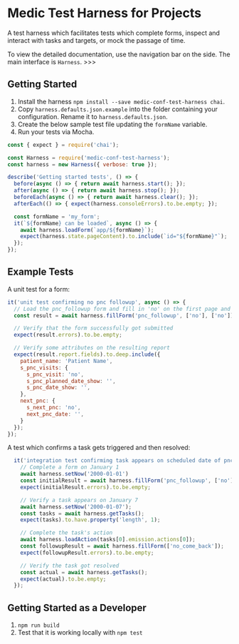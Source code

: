 # Medic Test Harness for Projects

A test harness which facilitates tests which complete forms, inspect and interact with tasks and targets, or mock the passage of time.

To view the detailed documentation, use the navigation bar on the side. The main interface is `Harness`. >>> 

## Getting Started

1. Install the harness `npm install --save medic-conf-test-harness chai`.
1. Copy `harness.defaults.json.example` into the folder containing your configuration. Rename it to `harness.defaults.json`.
1. Create the below sample test file updating the `formName` variable.
1. Run your tests via Mocha.

```JavaScript
const { expect } = require('chai');

const Harness = require('medic-conf-test-harness');
const harness = new Harness({ verbose: true });

describe('Getting started tests', () => {
  before(async () => { return await harness.start(); });
  after(async () => { return await harness.stop(); });
  beforeEach(async () => { return await harness.clear(); });
  afterEach(() => { expect(harness.consoleErrors).to.be.empty; });

  const formName = 'my_form';
  it(`${formName} can be loaded`, async () => {
    await harness.loadForm(`app/${formName}`);
    expect(harness.state.pageContent).to.include(`id="${formName}"`);
  });
});
```

## Example Tests

A unit test for a form:
```JavaScript
it('unit test confirming no pnc followup', async () => {
  // Load the pnc_followup form and fill in 'no' on the first page and 'no' on the second page
  const result = await harness.fillForm('pnc_followup', ['no'], ['no']);

  // Verify that the form successfully got submitted
  expect(result.errors).to.be.empty;

  // Verify some attributes on the resulting report
  expect(result.report.fields).to.deep.include({
    patient_name: 'Patient Name',
    s_pnc_visits: {
      s_pnc_visit: 'no',
      s_pnc_planned_date_show: '',
      s_pnc_date_show: '',
    },
    next_pnc: {
      s_next_pnc: 'no',
      next_pnc_date: '',
    }
  });
});
```

A test which confirms a task gets triggered and then resolved:
```JavaScript
  it('integration test confirming task appears on scheduled date of pnc followup', async () => {
    // Complete a form on January 1
    await harness.setNow('2000-01-01')
    const initialResult = await harness.fillForm('pnc_followup', ['no'], ['yes', '2000-01-07']);
    expect(initialResult.errors).to.be.empty;

    // Verify a task appears on January 7
    await harness.setNow('2000-01-07');
    const tasks = await harness.getTasks();
    expect(tasks).to.have.property('length', 1);

    // Complete the task's action
    await harness.loadAction(tasks[0].emission.actions[0]);
    const followupResult = await harness.fillForm(['no_come_back']);
    expect(followupResult.errors).to.be.empty;

    // Verify the task got resolved
    const actual = await harness.getTasks();
    expect(actual).to.be.empty;
  });
```

## Getting Started as a Developer

1. `npm run build`
1. Test that it is working locally with `npm test`
